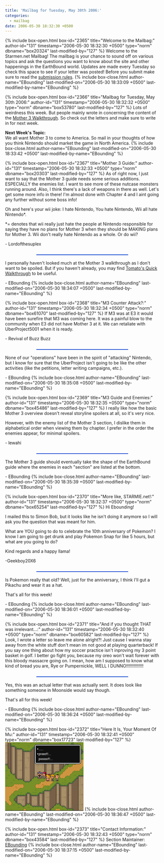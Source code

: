 ```yaml
---
title: 'Mailbag for Tuesday, May 30th 2006:'
categories:
  - mailbag
date: 2006-05-30 18:32:30 +0500
---
```

{% include box-open.html box-id="2365" title="Welcome to the Mailbag:" author-id="131" timestamp="2006-05-30 18:32:30 +0500" type="norm" dbname="box20324" last-modified-by="127" %}
Welcome to the Starmen.net Mailbag! The mailbag is your chance to sound off on various topics and ask the questions you want to know about the site and other happenings in the EarthBound world. Updates are made every Tuesday so check this space to see if your letter was posted! Before you submit make sure to read the <A HREF="/mailbag/rules.php">submission rules</A>.
{% include box-close.html author-name="EBounding" last-modified-on="2006-05-30 18:33:09 +0500" last-modified-by-name="EBounding" %}

{% include box-open.html box-id="2366" title="Mailbag for Tuesday, May 30th 2006:" author-id="131" timestamp="2006-05-30 18:32:32 +0500" type="norm" dbname="box53780" last-modified-by="127" %}
Lots of weirdness this week. But people mainly wrote in concerning the content of the <A HREF="http://walkthrough.starmen.net/mother3/">Mother 3 Walkthrough</A>. So check out the letters and make sure to write in for next week. <P /> <b>Next Week's Topic:</b> <BR /> We all want Mother 3 to come to America. So mail in your thoughts of how you think Nintendo should market the game in North America.
{% include box-close.html author-name="EBounding" last-modified-on="2006-05-30 18:33:42 +0500" last-modified-by-name="EBounding" %}

{% include box-open.html box-id="2367" title="Mother 3 Guide:" author-id="131" timestamp="2006-05-30 18:32:33 +0500" type="norm" dbname="box20303" last-modified-by="127" %}
As of right now, I just want to say that the Mother 3 guide needs some serious additions. ESPECIALLY the enemies list. I want to see more of these nutcase monsters running around. Also, I think there's a lack of weapons in there as well. Let's get some more info in there! I'm almost done with Chapter 4 and I aint going any further without some boss info! <P /> Oh and here's your wii joke: I hate Nintendo, You hate Nintendo, Wii all hate Nintendo*. <P /> *= denotes that wii really just hate the people at Nintendo responsible for saying they have no plans for Mother 3 when they should be MAKING plans for Mother 3. Wii don't really hate Nintendo as a whole. Or do wii? <P /> - Lordofthesuplex <p /> <center><img src="/mailbag/mbbar.gif" /></center> <p /> I personally haven't looked much at the Mother 3 walkthrough as I don't want to be spoiled. But if you haven't already, you may find <A HREF="http://forum.starmen.net/?t=msg&th=22820">Tomato's Quick Walkthrough</A> to be useful. <p /> - EBounding
{% include box-close.html author-name="EBounding" last-modified-on="2006-05-30 18:34:07 +0500" last-modified-by-name="EBounding" %}

{% include box-open.html box-id="2368" title="M3 Counter Attack?:" author-id="131" timestamp="2006-05-30 18:32:34 +0500" type="norm" dbname="box61070" last-modified-by="127" %}
If M3 was at E3 it would have been surefire that M3 was coming here. It was a painful blow to the community when E3 did not have Mother 3 at it. We can retaliate with UberProject5001 when it is ready. <P /> - Revival of Buzz Buzz <p /> <center><img src="/mailbag/mbbar.gif" /></center> <p /> None of our "operations" have been in the spirit of "attacking" Nintendo, but I know for sure that the UberProject isn't going to be like the other activities (like the petitions, letter writing campaigns, etc.). <p /> - EBounding
{% include box-close.html author-name="EBounding" last-modified-on="2006-05-30 18:35:08 +0500" last-modified-by-name="EBounding" %}

{% include box-open.html box-id="2369" title="M3 Guide and Enemies:" author-id="131" timestamp="2006-05-30 18:32:35 +0500" type="norm" dbname="box45486" last-modified-by="127" %}
I really like how the basic Mother 3 overview doesn't reveal storyline spoilers at all, so it's very nice. <P/> However, with the enemy list of the Mother 3 section, I dislike them in alphabetical order when viewing them by chapter. I prefer in the order the enemies appear, for minimal spoilers. <P/> - lewahi <p /> <center><img src="/mailbag/mbbar.gif" /></center> <p /> The Mother 3 guide should eventually take the shape of the EarthBound guide where the enemies in each "section" are listed at the bottom. <p /> - EBounding
{% include box-close.html author-name="EBounding" last-modified-on="2006-05-30 18:35:39 +0500" last-modified-by-name="EBounding" %}

{% include box-open.html box-id="2370" title="More like, STARMIE.net!:" author-id="131" timestamp="2006-05-30 18:32:37 +0500" type="norm" dbname="box65254" last-modified-by="127" %}
Hi Ebounding! <P /> I mailed this to Simon Bob, but it looks like he isn't doing it anymore so I will ask you the question that was meant for him. <P /> What are YOU going to do to celebrate the 10th anniversary of Pokemon? I know I am going to get drunk and play Pokemon Snap for like 5 hours, but what are you going to do? <P /> Kind regards and a happy llama! <P /> -Geekboy20X6 <p /> <center><img src="/mailbag/mbbar.gif" /></center> <p /> Is Pokemon really that old? Well, just for the anniversary, I think I'll gut a Pikachu and wear it as a hat. <p /> That's all for this week! <p /> - EBounding
{% include box-close.html author-name="EBounding" last-modified-on="2006-05-30 18:36:01 +0500" last-modified-by-name="EBounding" %}

{% include box-open.html box-id="2371" title="And if you thought THAT was irrelevant...:" author-id="131" timestamp="2006-05-30 18:32:40 +0500" type="norm" dbname="box60582" last-modified-by="127" %}
Look, I wrote a letter so leave me alone alright?! Just cause I wanna stay away from the white stuff don't mean im not good at playing quarterback! If you say one thing about how my soccer practice isn't inproving my 3 point basket in golf. I better go fight you, because my oreo won't wait forever with this bloody massacre going on. I mean, how am I supposed to know what kind of bread you are, Rye or Pumpernickle, WELL I DUNNO!!!!!!!!!!!!!! <p /> <center><img src="/mailbag/mbbar.gif" /></center> <p /> Yes, this was an actual letter that was actually sent. It does look like something someone in Moonside would say though. <p /> That's all for this week! <p /> - EBounding
{% include box-close.html author-name="EBounding" last-modified-on="2006-05-30 18:36:24 +0500" last-modified-by-name="EBounding" %}

{% include box-open.html box-id="2372" title="Here It Is, Your Moment Of Mu:" author-id="131" timestamp="2006-05-30 18:32:41 +0500" type="norm" dbname="box17723" last-modified-by="127" %}
<img src="/mailbag/mu053006.png" />
{% include box-close.html author-name="EBounding" last-modified-on="2006-05-30 18:36:47 +0500" last-modified-by-name="EBounding" %}

{% include box-open.html box-id="2373" title="Contact Information:" author-id="131" timestamp="2006-05-30 18:32:43 +0500" type="norm" dbname="box43584" last-modified-by="127" %}
<table1 /> Section Maintainer: <table2 /> <a href="mailto:mailbag@starmen.net">EBounding</a> <table3 />
{% include box-close.html author-name="EBounding" last-modified-on="2006-05-30 18:37:15 +0500" last-modified-by-name="EBounding" %}
